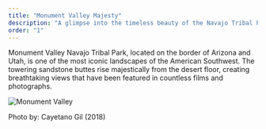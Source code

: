 ```yaml
---
title: "Monument Valley Majesty"
description: "A glimpse into the timeless beauty of the Navajo Tribal Park’s iconic sandstone buttes."
order: "1"
---
```


Monument Valley Navajo Tribal Park, located on the border of Arizona and Utah, is one of the most iconic landscapes of the American Southwest. The towering sandstone buttes rise majestically from the desert floor, creating breathtaking views that have been featured in countless films and photographs.  

![Monument Valley](https://images.unsplash.com/photo-1516926133025-705ee504386d?q=80&w=2670&auto=format&fit=crop&ixlib=rb-4.1.0&ixid=M3wxMjA3fDB8MHxwaG90by1wYWdlfHx8fGVufDB8fHx8fA%3D%3D)

Photo by: Cayetano Gil (2018)